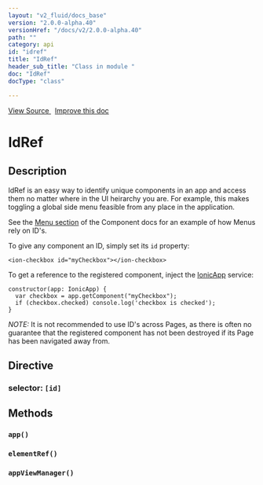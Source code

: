 ```yaml
---
layout: "v2_fluid/docs_base"
version: "2.0.0-alpha.40"
versionHref: "/docs/v2/2.0.0-alpha.40"
path: ""
category: api
id: "idref"
title: "IdRef"
header_sub_title: "Class in module "
doc: "IdRef"
docType: "class"

---
```





<div class="improve-docs">
  <a href='http://github.com/driftyco/ionic2/tree/master/ionic/components/app/id.ts#L2'>
    View Source
  </a>
  &nbsp;
  <a href='http://github.com/driftyco/ionic2/edit/master/ionic/components/app/id.ts#L2'>
    Improve this doc
  </a>

</div>




<h1 class="api-title">


IdRef






</h1>






<h2>Description</h2>

<p>IdRef is an easy way to identify unique components in an app and access them
no matter where in the UI heirarchy you are. For example, this makes toggling
a global side menu feasible from any place in the application.</p>
<p>See the <a href="http://localhost:4000/docs/v2/components/#menus">Menu section</a> of
the Component docs for an example of how Menus rely on ID&#39;s.</p>
<p>To give any component an ID, simply set its <code>id</code> property:</p>
<pre><code class="lang-html">&lt;ion-checkbox id=&quot;myCheckbox&quot;&gt;&lt;/ion-checkbox&gt;
</code></pre>
<p>To get a reference to the registered component, inject the <a href="../app/IonicApp/">IonicApp</a>
service:</p>
<pre><code class="lang-ts">constructor(app: IonicApp) {
  var checkbox = app.getComponent(&quot;myCheckbox&quot;);
  if (checkbox.checked) console.log(&#39;checkbox is checked&#39;);
}
</code></pre>
<p><em>NOTE:</em> It is not recommended to use ID&#39;s across Pages, as there is often no
guarantee that the registered component has not been destroyed if its Page
has been navigated away from.</p>


<h2>Directive</h2>
<h3>selector: <code>[id]</code></h3>





<h2>Methods</h2>

<div id="app"></div>

<h3>
<code>app()</code>

</h3>












<div id="elementRef"></div>

<h3>
<code>elementRef()</code>

</h3>












<div id="appViewManager"></div>

<h3>
<code>appViewManager()</code>

</h3>










<!-- end content block -->


<!-- end body block -->

